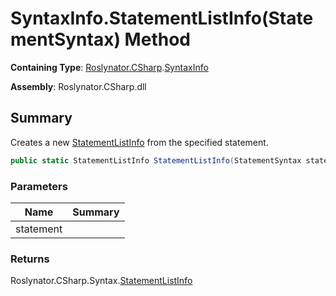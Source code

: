 # SyntaxInfo\.StatementListInfo\(StatementSyntax\) Method

**Containing Type**: [Roslynator.CSharp](../../README.md)\.[SyntaxInfo](../README.md)

**Assembly**: Roslynator\.CSharp\.dll

## Summary

Creates a new [StatementListInfo](../../Syntax/StatementListInfo/README.md) from the specified statement\.

```csharp
public static StatementListInfo StatementListInfo(StatementSyntax statement)
```

### Parameters

| Name | Summary |
| ---- | ------- |
| statement | |

### Returns

Roslynator\.CSharp\.Syntax\.[StatementListInfo](../../Syntax/StatementListInfo/README.md)

